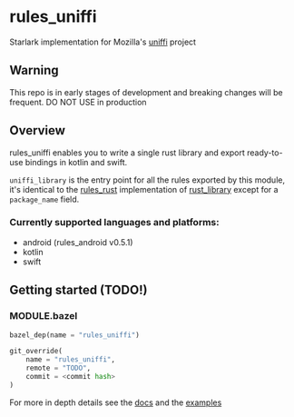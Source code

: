 # rules_uniffi

Starlark implementation for Mozilla's [uniffi]("https://github.com/mozilla/uniffi-rs") project

## Warning
This repo is in early stages of development and breaking changes will be frequent. DO NOT USE in production

## Overview

rules_uniffi enables you to write a single rust library and export ready-to-use bindings in kotlin and swift.

```uniffi_library``` is the entry point for all the rules exported by this module,<br>
it's identical to the [rules_rust](https://github.com/bazelbuild/rules_rust) implementation of [rust_library](https://bazelbuild.github.io/rules_rust/rust.html#rust_library) except for a ```package_name``` field.

### Currently supported languages and platforms:
 - android (rules_android v0.5.1)
 - kotlin
 - swift

## Getting started (TODO!)

### MODULE.bazel
```python
bazel_dep(name = "rules_uniffi")

git_override(
    name = "rules_uniffi", 
    remote = "TODO", 
    commit = <commit hash>
)
```

For more in depth details see the [docs](docs/rules_uniffi.md) and the [examples](examples/)
